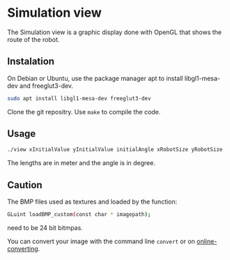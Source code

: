 # Simulation view

The Simulation view is a graphic display done with OpenGL that shows the route of the robot.

## Instalation

On Debian or Ubuntu, use the package manager apt to install libgl1-mesa-dev and freeglut3-dev.
```bash
sudo apt install libgl1-mesa-dev freeglut3-dev
```
Clone the git repositry.
Use `make` to compile the code.
## Usage

```bash
./view xInitialValue yInitialValue initialAngle xRobotSize yRobotSize
```
The lengths are in meter and the angle is in degree.

## Caution

The BMP files used as textures and loaded by the function:
```bash
GLuint loadBMP_custom(const char * imagepath);
```
need to be 24 bit bitmpas.

You can convert your image with the command line `convert` or on [online-converting](https://online-converting.com/image/convert2bmp/).


